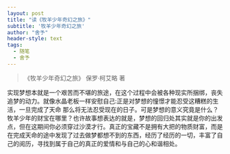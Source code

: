 ```yaml
---
layout: post
title: "读《牧羊少年奇幻之旅》"
subtitle: '牧羊少年奇幻之旅'
author: "舍予"
header-style: text
tags:
  - 随笔
  - 舍予
---
```


> 《牧羊少年奇幻之旅》 保罗·柯艾略 著

实现梦想本就是一个艰苦而不堪的旅途，在这个过程中会被各种现实所捆绑，丧失追梦的动力。就像水晶老板一样安慰自己:正是对梦想的憧憬才能忍受这糟糕的生活，一旦完成了天命 那么将无法忍受现在的日子。可是梦想的意义究竟是什么？牧羊少年的财宝在哪里？也许故事想表达的就是，梦想的回归处其实就是你的出发点，但在这期间你必须穿过沙漠才行。真正的宝藏不是拥有大把的物质财富，而是在完成天命的途中发现了过去做梦都想不到的东西，经历了经历的一切，丰富了自己的阅历，寻找到属于自己的真正的爱情和与自己的心和谐相处。
